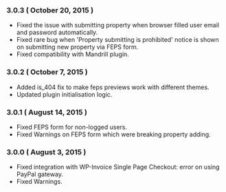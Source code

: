 ### 3.0.3 ( October 20, 2015 )
* Fixed the issue with submitting property when browser filled user email and password automatically.
* Fixed rare bug when 'Property submitting is prohibited' notice is shown on submitting new property via FEPS form.
* Fixed compatibility with Mandrill plugin.

### 3.0.2 ( October 7, 2015 )
* Added is_404 fix to make feps previews work with different themes.
* Updated plugin initialisation logic.

### 3.0.1 ( August 14, 2015 )
* Fixed FEPS form for non-logged users.
* Fixed Warnings on FEPS form which were breaking property adding.

### 3.0.0 ( August 3, 2015 )
* Fixed integration with WP-Invoice Single Page Checkout: error on using PayPal gateway.
* Fixed Warnings.